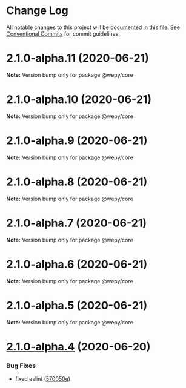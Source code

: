 # Change Log

All notable changes to this project will be documented in this file.
See [Conventional Commits](https://conventionalcommits.org) for commit guidelines.

# 2.1.0-alpha.11 (2020-06-21)

**Note:** Version bump only for package @wepy/core





# 2.1.0-alpha.10 (2020-06-21)

**Note:** Version bump only for package @wepy/core





# 2.1.0-alpha.9 (2020-06-21)

**Note:** Version bump only for package @wepy/core





# 2.1.0-alpha.8 (2020-06-21)

**Note:** Version bump only for package @wepy/core





# 2.1.0-alpha.7 (2020-06-21)

**Note:** Version bump only for package @wepy/core





# 2.1.0-alpha.6 (2020-06-21)

**Note:** Version bump only for package @wepy/core





# 2.1.0-alpha.5 (2020-06-21)

**Note:** Version bump only for package @wepy/core





# [2.1.0-alpha.4](https://github.com/Tencent/wepy/compare/v2.1.0-alpha.2...v2.1.0-alpha.4) (2020-06-20)


### Bug Fixes

* fixed eslint ([570050e](https://github.com/Tencent/wepy/commit/570050edb292ce75cc06a75448819c753275ecb4))
